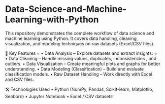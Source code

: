 # Data-Science-and-Machine-Learning-with-Python
This repository demonstrates the complete workflow of data science and machine learning using Python. It covers data handling, cleaning, visualization, and modeling techniques on raw datasets (Excel/CSV files).

🚀 Key Features
	= •	Data Analysis – Explore datasets and extract insights.
	= •	Data Cleaning – Handle missing values, duplicates, inconsistencies , and outliers.
	•	Data Visualization – Create meaningful plots and graphs for better understanding.
	•	Data Modeling (Classification) – Build and evaluate classification models.
	•	Raw Dataset Handling – Work directly with Excel and CSV files.

🛠️ Technologies Used
	•	Python (NumPy, Pandas, Scikit-learn, Matplotlib, Seaborn)
	•	Jupyter Notebook
	•	Excel / CSV datasets
